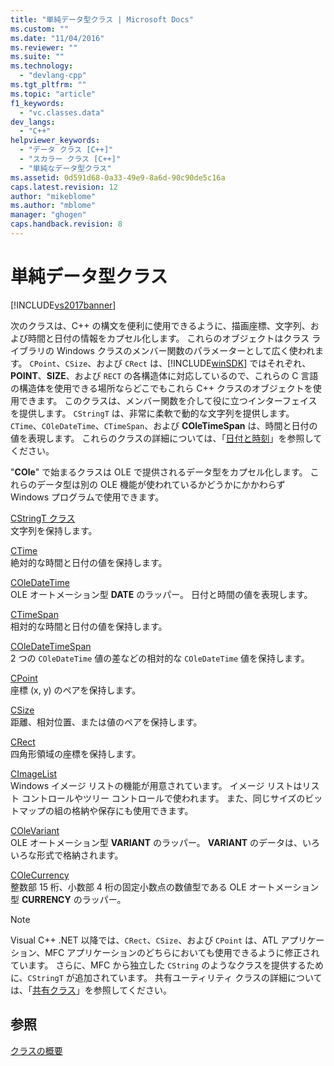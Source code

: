 ```yaml
---
title: "単純データ型クラス | Microsoft Docs"
ms.custom: ""
ms.date: "11/04/2016"
ms.reviewer: ""
ms.suite: ""
ms.technology: 
  - "devlang-cpp"
ms.tgt_pltfrm: ""
ms.topic: "article"
f1_keywords: 
  - "vc.classes.data"
dev_langs: 
  - "C++"
helpviewer_keywords: 
  - "データ クラス [C++]"
  - "スカラー クラス [C++]"
  - "単純なデータ型クラス"
ms.assetid: 0d591d68-0a33-49e9-8a6d-90c90de5c16a
caps.latest.revision: 12
author: "mikeblome"
ms.author: "mblome"
manager: "ghogen"
caps.handback.revision: 8
---
```

# 単純データ型クラス
[!INCLUDE[vs2017banner](../assembler/inline/includes/vs2017banner.md)]

次のクラスは、C\+\+ の構文を便利に使用できるように、描画座標、文字列、および時間と日付の情報をカプセル化します。  これらのオブジェクトはクラス ライブラリの Windows クラスのメンバー関数のパラメーターとして広く使われます。  `CPoint`、`CSize`、および `CRect` は、[!INCLUDE[winSDK](../atl/includes/winsdk_md.md)] ではそれぞれ、**POINT**、**SIZE**、および `RECT` の各構造体に対応しているので、これらの C 言語の構造体を使用できる場所ならどこでもこれら C\+\+ クラスのオブジェクトを使用できます。  このクラスは、メンバー関数を介して役に立つインターフェイスを提供します。  `CStringT` は、非常に柔軟で動的な文字列を提供します。  `CTime`、`COleDateTime`、`CTimeSpan`、および **COleTimeSpan** は、時間と日付の値を表現します。  これらのクラスの詳細については、「[日付と時刻](../atl-mfc-shared/date-and-time.md)」を参照してください。  
  
 "**COle**" で始まるクラスは OLE で提供されるデータ型をカプセル化します。  これらのデータ型は別の OLE 機能が使われているかどうかにかかわらず Windows プログラムで使用できます。  
  
 [CStringT クラス](../atl-mfc-shared/reference/cstringt-class.md)  
 文字列を保持します。  
  
 [CTime](../Topic/CTime%20Class.md)  
 絶対的な時間と日付の値を保持します。  
  
 [COleDateTime](../atl-mfc-shared/reference/coledatetime-class.md)  
 OLE オートメーション型 **DATE** のラッパー。  日付と時間の値を表現します。  
  
 [CTimeSpan](../atl-mfc-shared/reference/ctimespan-class.md)  
 相対的な時間と日付の値を保持します。  
  
 [COleDateTimeSpan](../Topic/COleDateTimeSpan%20Class.md)  
 2 つの `COleDateTime` 値の差などの相対的な `COleDateTime` 値を保持します。  
  
 [CPoint](../Topic/CPoint%20Class.md)  
 座標 \(x, y\) のペアを保持します。  
  
 [CSize](../atl-mfc-shared/reference/csize-class.md)  
 距離、相対位置、または値のペアを保持します。  
  
 [CRect](../atl-mfc-shared/reference/crect-class.md)  
 四角形領域の座標を保持します。  
  
 [CImageList](../Topic/CImageList%20Class.md)  
 Windows イメージ リストの機能が用意されています。  イメージ リストはリスト コントロールやツリー コントロールで使われます。  また、同じサイズのビットマップの組の格納や保存にも使用できます。  
  
 [COleVariant](../mfc/reference/colevariant-class.md)  
 OLE オートメーション型 **VARIANT** のラッパー。  **VARIANT** のデータは、いろいろな形式で格納されます。  
  
 [COleCurrency](../Topic/COleCurrency%20Class.md)  
 整数部 15 桁、小数部 4 桁の固定小数点の数値型である OLE オートメーション型 **CURRENCY** のラッパー。  
  
> [!NOTE]
>  Visual C\+\+ .NET 以降では、`CRect`、`CSize`、および `CPoint` は、ATL アプリケーション、MFC アプリケーションのどちらにおいても使用できるように修正されています。  さらに、MFC から独立した `CString` のようなクラスを提供するために、`CStringT` が追加されています。  共有ユーティリティ クラスの詳細については、「[共有クラス](../atl-mfc-shared/atl-mfc-shared-classes.md)」を参照してください。  
  
## 参照  
 [クラスの概要](../mfc/class-library-overview.md)